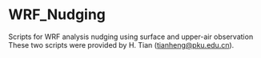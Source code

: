 # WRF_Nudging
Scripts for WRF analysis nudging using surface and upper-air observation
These two scripts were provided by H. Tian (tianheng@pku.edu.cn).

